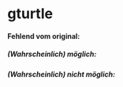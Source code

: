 # gturtle

#### Fehlend vom original:

##### (Wahrscheinlich) möglich:



##### (Wahrscheinlich) nicht möglich:
